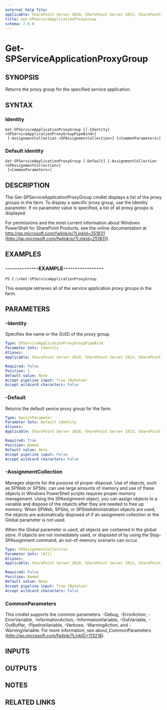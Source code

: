 ```yaml
---
external help file: 
applicable: SharePoint Server 2010, SharePoint Server 2013, SharePoint Server 2016, SharePoint Server 2019
title: Get-SPServiceApplicationProxyGroup
schema: 2.0.0
---
```


# Get-SPServiceApplicationProxyGroup

## SYNOPSIS

Returns the proxy group for the specified service application.



## SYNTAX

### Identity
```
Get-SPServiceApplicationProxyGroup [[-Identity] <SPServiceApplicationProxyGroupPipeBind>]
 [-AssignmentCollection <SPAssignmentCollection>] [<CommonParameters>]
```

### Default identity
```
Get-SPServiceApplicationProxyGroup [-Default] [-AssignmentCollection <SPAssignmentCollection>]
 [<CommonParameters>]
```

## DESCRIPTION
The Get-SPServiceApplicationProxyGroup cmdlet displays a list of the proxy groups in the farm.
To display a specific proxy group, use the Identity parameter.
If no parameter value is specified, a list of all proxy groups is displayed.

For permissions and the most current information about Windows PowerShell for SharePoint Products, see the online documentation at http://go.microsoft.com/fwlink/p/?LinkId=251831 (http://go.microsoft.com/fwlink/p/?LinkId=251831).

## EXAMPLES

### --------------EXAMPLE----------------- 
```
PS C:\>Get-SPServiceApplicationProxyGroup
```

This example retrieves all of the service application proxy groups in the farm.

## PARAMETERS

### -Identity
Specifies the name or the GUID of the proxy group.

```yaml
Type: SPServiceApplicationProxyGroupPipeBind
Parameter Sets: Identity
Aliases: 
Applicable: SharePoint Server 2010, SharePoint Server 2013, SharePoint Server 2016, SharePoint Server 2019

Required: False
Position: 1
Default value: None
Accept pipeline input: True (ByValue)
Accept wildcard characters: False
```

### -Default
Returns the default sevice proxy group for the farm.

```yaml
Type: SwitchParameter
Parameter Sets: Default identity
Aliases: 
Applicable: SharePoint Server 2010, SharePoint Server 2013, SharePoint Server 2016, SharePoint Server 2019

Required: True
Position: Named
Default value: None
Accept pipeline input: False
Accept wildcard characters: False
```

### -AssignmentCollection
Manages objects for the purpose of proper disposal.
Use of objects, such as SPWeb or SPSite, can use large amounts of memory and use of these objects in Windows PowerShell scripts requires proper memory management.
Using the SPAssignment object, you can assign objects to a variable and dispose of the objects after they are needed to free up memory.
When SPWeb, SPSite, or SPSiteAdministration objects are used, the objects are automatically disposed of if an assignment collection or the Global parameter is not used.

When the Global parameter is used, all objects are contained in the global store.
If objects are not immediately used, or disposed of by using the Stop-SPAssignment command, an out-of-memory scenario can occur.

```yaml
Type: SPAssignmentCollection
Parameter Sets: (All)
Aliases: 
Applicable: SharePoint Server 2010, SharePoint Server 2013, SharePoint Server 2016, SharePoint Server 2019

Required: False
Position: Named
Default value: None
Accept pipeline input: True (ByValue)
Accept wildcard characters: False
```

### CommonParameters
This cmdlet supports the common parameters: -Debug, -ErrorAction, -ErrorVariable, -InformationAction, -InformationVariable, -OutVariable, -OutBuffer, -PipelineVariable, -Verbose, -WarningAction, and -WarningVariable. For more information, see about_CommonParameters (http://go.microsoft.com/fwlink/?LinkID=113216).

## INPUTS

## OUTPUTS

## NOTES

## RELATED LINKS

